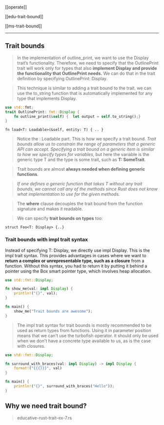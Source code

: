 [[operate]]

[[edu-trait-bound]]

[[ms-trait-bound]]

---


## Trait bounds
> In the implementation of outline_print, we want to use the Display trait’s functionality. Therefore, we need to specify that the OutlinePrint trait will work only for types that also **implement Display and provide the functionality that OutlinePrint needs.** We can do that in the trait definition by specifying OutlinePrint: Display. 

> This technique is similar to adding a trait bound to the trait.
>we can use the to_string function that is automatically implemented for any type that implements Display.

```rust
use std::fmt;
trait OutlinePrint: fmt::Display {
    fn outline_print(&self) {  let output = self.to_string();}
}
```
>

```rust,compile_fail,no_run,ignore
fn load<T: Loadable>(&self, entity: T) { .. }
```

> Notice the : Loadable part. This is how we specify a trait bound. *Trait bounds allow us to constrain the range of parameters that a generic API can accept*. *Specifying a trait bound on a generic item is similar to how we specify types for variables,* but here the variable is the generic type T and the type is some trait, such as **T: SomeTrait**. 

> Trait bounds are almost **always needed when defining generic functions**. 

> *If one defines a generic function that takes T without any trait bounds, we cannot call any of the methods since Rust does not know what implementation to use for the given methods.*

> The **where** clause decouples the trait bound from the function signature and makes it readable.

> We can specify **trait bounds on types** too:

```rust,compile_fail,no_run,ignore
struct Foo<T: Display> {..}
```
### Trait bounds with impl trait syntax

Instead of specifying T: Display, we directly use impl Display. This is the impl trait syntax. This provides advantages in cases where we want to **return a complex or unrepresentable type, such as a closure** from a function. Without this syntax, you had to return it by putting it behind a pointer using the Box smart pointer type, which involves heap allocation.

```rust
use std::fmt::Display;

fn show_me(val: impl Display) {
    println!("{}", val);
}

fn main() {
    show_me("Trait bounds are awesome");
}
```

>The impl trait syntax for trait bounds is mostly recommended to be used as return types from functions. Using it in parameter position means that we can't use the turbofish operator. it should only be used when we don't have a concrete type available to us, as is the case with closures.

```rust
use std::fmt::Display;

fn surround_with_braces(val: impl Display) -> impl Display {
    format!("{{{}}}", val)
}

fn main() {
    println!("{}", surround_with_braces("Hello"));
}
```


## Why we need trait bound?

> educative-rust-trait-ex-7.rs


